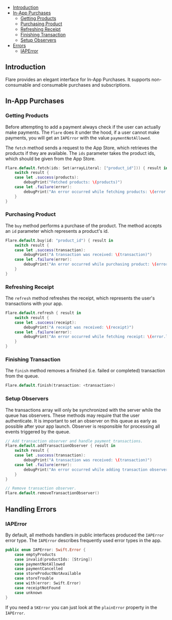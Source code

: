 * [Introduction](#introduction)
* [In-App Purchases](#in-app-purchases)
    - [Getting Products](#getting-products)
    - [Purchasing Product](#purchasing-product)
    - [Refreshing Receipt](#refreshing-receipt)
    - [Finishing Transaction](#finishing-transaction)
    - [Setup Observers](#setup-observers)
* [Errors](#handling-errors)
    - [IAPError](#iaperror)

## Introduction

Flare provides an elegant interface for In-App Purchases. It supports non-consumable and consumable purchases and subscriptions.

## In-App Purchases

### Getting Products

Before attempting to add a payment always check if the user can actually make payments. The `Flare` does it under the hood, if a user cannot make payments, you will get an `IAPError` with the value `paymentNotAllowed`.

The `fetch` method sends a request to the App Store, which retrieves the products if they are available. The `ids` parameter takes the product ids, which should be given from the App Store.

```swift
Flare.default.fetch(ids: Set(arrayLiteral: ["product_id"])) { result in
    switch result {
    case let .success(products):
        debugPrint("Fetched products: \(products)")
    case let .failure(error):
        debugPrint("An error occurred while fetching products: \(error.localizedDescription)")
    }
}
```

### Purchasing Product

The `buy` method performs a purchase of the product. The method accepts an `id` parameter which represents a product's id.

```swift
Flare.default.buy(id: "product_id") { result in 
    switch result {
    case let .success(transaction):
        debugPrint("A transaction was received: \(transaction)")
    case let .failure(error):
        debugPrint("An error occurred while purchasing product: \(error.localizedDescription)")
    }
}
```

### Refreshing Receipt

The `refresh` method refreshes the receipt, which represents the user's transactions with your app.

```swift
Flare.default.refresh { result in 
    switch result {
    case let .success(receipt):
        debugPrint("A receipt was received: \(receipt)")
    case let .failure(error):
        debugPrint("An error occurred while fetching receipt: \(error.localizedDescription)")
    }
}
```

### Finishing Transaction

The `finish` method removes a finished (i.e. failed or completed) transaction from the queue. 

```swift
Flare.default.finish(transaction: <transaction>)
```

### Setup Observers

The transactions array will only be synchronized with the server while the queue has observers. These methods may require that the user authenticate.
It is important to set an observer on this queue as early as possible after your app launch. Observer is responsible for processing all events triggered by the queue.

```swift
// Add transaction observer and handle payment transactions.
Flare.default.addTransactionObserver { result in
    switch result {
    case let .success(transaction):
        debugPrint("A transaction was received: \(transaction)")
    case let .failure(error):
        debugPrint("An error occurred while adding transaction observer: \(error.localizedDescription)")
    }
}
```

```swift
// Remove transaction observer.
Flare.default.removeTransactionObserver()
```

## Handling Errors

### IAPError

By default, all methods handlers in public interfaces produced the `IAPError` error type. The `IAPError` describes frequently used error types in the app.

```swift
public enum IAPError: Swift.Error {
    case emptyProducts
    case invalid(productIds: [String])
    case paymentNotAllowed
    case paymentCancelled
    case storeProductNotAvailable
    case storeTrouble
    case with(error: Swift.Error)
    case receiptNotFound
    case unknown
}
```

If you need a `SKError` you can just look at the `plainError` property in the `IAPError`.